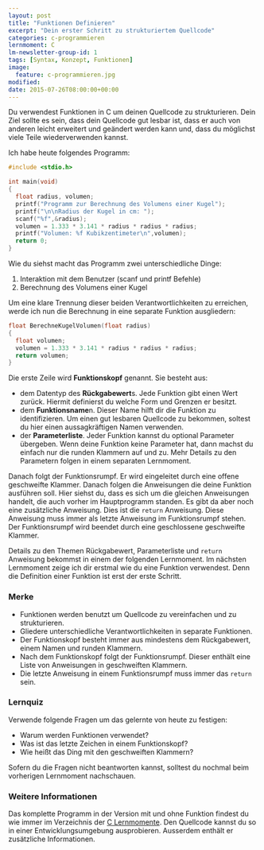 ```yaml
---
layout: post
title: "Funktionen Definieren"
excerpt: "Dein erster Schritt zu strukturiertem Quellcode"
categories: c-programmieren
lernmoment: C
lm-newsletter-group-id: 1
tags: [Syntax, Konzept, Funktionen]
image:
  feature: c-programmieren.jpg
modified:
date: 2015-07-26T08:00:00+00:00
---
```


Du verwendest Funktionen in C um deinen Quellcode zu strukturieren. Dein Ziel sollte es sein, dass dein Quellcode gut lesbar ist, dass er auch von anderen leicht erweitert und geändert werden kann und, dass du möglichst viele Teile wiederverwenden kannst.

Ich habe heute folgendes Programm:

```c
#include <stdio.h>

int main(void)
{ 
  float radius, volumen;
  printf("Programm zur Berechnung des Volumens einer Kugel");
  printf("\n\nRadius der Kugel in cm: ");
  scanf("%f",&radius);
  volumen = 1.333 * 3.141 * radius * radius * radius;
  printf("Volumen: %f Kubikzentimeter\n",volumen);
  return 0;
}
```

Wie du siehst macht das Programm zwei unterschiedliche Dinge: 

1. Interaktion mit dem Benutzer (scanf und printf Befehle)
2. Berechnung des Volumens einer Kugel

Um eine klare Trennung dieser beiden Verantwortlichkeiten zu erreichen, werde ich nun die Berechnung in eine separate Funktion ausgliedern:

```c
float BerechneKugelVolumen(float radius)
{
  float volumen;
  volumen = 1.333 * 3.141 * radius * radius * radius;
  return volumen;
}
```

Die erste Zeile wird **Funktionskopf** genannt. Sie besteht aus:

- dem Datentyp des **Rückgabewert**s. Jede Funktion gibt einen Wert zurück. Hiermit definierst du welche Form und Grenzen er besitzt.
- dem **Funktionsname**n. Dieser Name hilft dir die Funktion zu identifizieren. Um einen gut lesbaren Quellcode zu bekommen, soltest du hier einen aussagkräftigen Namen verwenden.
- der **Parameterliste**. Jeder Funktion kannst du optional Parameter übergeben. Wenn deine Funktion keine Parameter hat, dann machst du einfach nur die runden Klammern auf und zu. Mehr Details zu den Parametern folgen in einem separaten Lernmoment.

Danach folgt der Funktionsrumpf. Er wird eingeleitet durch eine offene geschweifte Klammer. Danach folgen die Anweisungen die deine Funktion ausführen soll. Hier siehst du, dass es sich um die gleichen Anweisungen handelt, die auch vorher im Hauptprogramm standen. Es gibt da aber noch eine zusätzliche Anweisung. Dies ist die `return` Anweisung. Diese Anweisung muss immer als letzte Anweisung im Funktionsrumpf stehen. Der Funktionsrumpf wird beendet durch eine geschlossene geschweifte Klammer.

Details zu den Themen Rückgabewert, Parameterliste und `return` Anweisung bekommst in einem der folgenden Lernmoment. Im nächsten Lernmoment zeige ich dir erstmal wie du eine Funktion verwendest. Denn die Definition einer Funktion ist erst der erste Schritt.

### Merke

-	Funktionen werden benutzt um Quellcode zu vereinfachen und zu strukturieren.
-	Gliedere unterschiedliche Verantwortlichkeiten in separate Funktionen.
-	Der Funktionskopf besteht immer aus mindestens dem Rückgabewert, einem Namen und runden Klammern.
-	Nach dem Funktionskopf folgt der Funktionsrumpf. Dieser enthält eine Liste von Anweisungen in geschweiften Klammern.
-	Die letzte Anweisung in einem Funktionsrumpf muss immer das `return` sein.

### Lernquiz

Verwende folgende Fragen um das gelernte von heute zu festigen:

-	Warum werden Funktionen verwendet?
-	Was ist das letzte Zeichen in einem Funktionskopf?
-	Wie heißt das Ding mit den geschweiften Klammern?

Sofern du die Fragen nicht beantworten kannst, solltest du nochmal beim vorherigen Lernmoment nachschauen.

### Weitere Informationen

Das komplette Programm in der Version mit und ohne Funktion findest du wie immer im Verzeichnis der [C Lernmomente](https://github.com/LernMoment/c/tree/master/FunktionenDefinieren). Den Quellcode kannst du so in einer Entwicklungsumgebung ausprobieren. Ausserdem enthält er zusätzliche Informationen.
